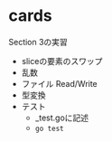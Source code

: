 # cards
Section 3の実習

* sliceの要素のスワップ
* 乱数
* ファイル Read/Write
* 型変換
* テスト
  * _test.goに記述
  * `go test`